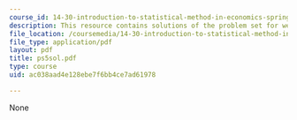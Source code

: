 ```yaml
---
course_id: 14-30-introduction-to-statistical-method-in-economics-spring-2006
description: This resource contains solutions of the problem set for week 5.
file_location: /coursemedia/14-30-introduction-to-statistical-method-in-economics-spring-2006/ac038aad4e128ebe7f6bb4ce7ad61978_ps5sol.pdf
file_type: application/pdf
layout: pdf
title: ps5sol.pdf
type: course
uid: ac038aad4e128ebe7f6bb4ce7ad61978

---
```

None